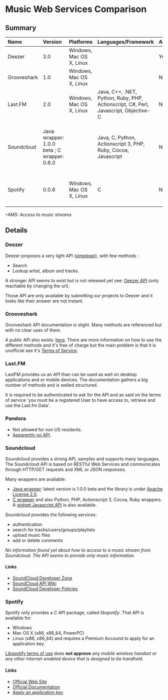 # Music Web Services Comparison #
## Summary ##

| **Name** | **Version** | **Platforms** | **Languages/Framework** | **AMS**`*` | **Services** | **Request** | **Response** | **Doc** | **Registration** | **Terms** |
|:---------|:------------|:--------------|:------------------------|:-----------|:-------------|:------------|:-------------|:--------|:-----------------|:----------|
| Deezer   | 3.0         | Windows, Mac OS X, Linux |                         | Yes        | Search, Lookup Artist/Album/Lookup Track| HTTP/GET    | XML, JSON, PHP | [Here](http://www.deezer.com/fr/developers/#developers/simpleapi/). | [Here](http://www.deezer.com/fr/api#api/new.php). |           |
| Grooveshark | 1.0         | Windows, Mac OS X, Linux |                         | No         | [See detailed services here](http://developers.grooveshark.com/).| HTTP/GET    | JSON-encoded objects | [Here](http://developers.grooveshark.com/). | Need web service key. |           |
| Last.FM  | 2.0         | Windows, Mac OS X, Linux | Java, C++, .NET, Python, Ruby, PHP, Actionscript, C#, Perl, Javascript, Objective-C | No         | Search, album/artiste browsing, chart, radio, [see more](http://www.lastfm.fr/api/intro). | HTTP/GET, XML-RPC | Text, XML, JSON, XSPF, RSS | [Here](http://www.lastfm.fr/api/intro). | [Here](http://www.lastfm.fr/api/account). Requires an account! | [Here](http://www.lastfm.fr/api/tos). |
| Soundcloud | Java wrapper: 1.0.0 beta ; C wrapper: 0.6.0 |               | Java, C, Python, Actionscript 3, PHP, Ruby, Cocoa, Javascript | No         | Authentication, Search for tracks/users/groups/playlists, upload of music, add or delete comments | HTTP/GET    | XML, JSON    | [Here](http://github.com/soundcloud/api/wiki/) | [Here](http://soundcloud.com/you/apps/new). Requires an account. | [Community Guidelines](http://soundcloud.com/community-guidelines), [Terms of Use](http://soundcloud.com/terms-of-use), [Trademark Guidelines](http://soundcloud.com/developers/policies#trademark), [Privacy Policy](http://soundcloud.com/pages/privacy) |
| Spotify  | 0.0.6       | Windows, Mac OS X, Linux | C                       | No         | Search, Artist/Album browsing, Session/User/Image/Playlist/Toplist handling | C call      | C type       | [Here](http://developer.spotify.com/en/libspotify/docs/) | [Here](https://developer.spotify.com/en/libspotify/application-key/). Requires a Premium account first! | [Here](http://developer.spotify.com/en/libspotify/terms-of-use/) |

_`*`AMS: Access to music streams_

## Details ##
### Deezer ###

Deezer proposes a very light API ([simpleapi](http://www.deezer.com/fr/#developers/simpleapi/)), with few methods :
  * Search
  * Lookup artist, album and tracks.

A stronger API seems to exist but is not released yet see: [Deezer API](http://www.deezer.com/fr/#developers/api/) (only reachable by changing the url).

Those API are only available by submitting our projects to Deezer and it looks like their answer are not instant.


### Grooveshark ###

Grooveshark API documentation is slight. Many methods are referenced but with no clear uses of them.

A public APi also exists: [here](http://apishark.com/). There are more information on how to use the different methods and it's free of charge
but the main problem is that it is unofficial see it's [Terms of Service](http://apishark.com/API_TOS.pdf).

### Last.FM ###

LastFM provides us an API than can be used as well on desktop applications and or mobile devices. The documentation gathers
a big number of methods and is welled structured.

It is required to be authenticated to ask for the API and as said on the terms of service
'you must be a registered User to have access to, retrieve and use the Last.fm Data'.

### Pandora ###

  * Not allowed for non US residents.
  * [Apparently no API](http://www.soatothecloud.com/2009/08/sorry-no-pandora-api-here-folks.html).

### Soundcloud ###

Soundcloud provides a strong API, samples and supports many languages. The Soundcloud API is based on RESTful Web Services and communicates through HTTP/GET requests and XML or JSON responses.

Many wrappers are available:
  * [Java wrapper](http://code.google.com/p/soundcloudapi-java/): latest version is 1.0.0 beta and the library is under [Apache License 2.0](http://www.apache.org/licenses/LICENSE-2.0).
  * [C wrapper](http://wiki.github.com/DaveGamble/soundcloud-c-api-wrapper)
and also Python, PHP, Actionscript 3, Cocoa, Ruby wrappers.
A [widget Javascript API](http://wiki.github.com/soundcloud/Widget-JS-API) is also available.

Soundcloud provides the following services:
  * authentication
  * search for tracks/users/groups/playlists
  * upload music files
  * add or delete comments

_No information found yet about how to access to a music stream from Soundcloud. The API seems to provide only music information._

#### Links ####

  * [SoundCloud Developer Zone](http://soundcloud.com/developers)
  * [SoundCloud API Wiki](http://github.com/soundcloud/api/wiki/)
  * [SoundCloud Developer Policies](http://soundcloud.com/developers/policies)

### Spotify ###

Spotify only provides a C API package, called _libspotify_. That API is available for:
  * Windows
  * Mac OS X (x86, x86\_64, PowerPC)
  * Linux (x86, x86\_64)
and requires a Premium Accound to apply for an application key.

[Libspotify terms of use](http://developer.spotify.com/en/libspotify/terms-of-use/) does **not approve** _any mobile wireless handset or any other internet-enabled device that is designed to be handheld_.

#### Links ####

  * [Official Web Site](http://developer.spotify.com/en/libspotify/overview/)
  * [Official Documentation](http://developer.spotify.com/en/libspotify/docs/)
  * [Apply an application key](https://developer.spotify.com/en/libspotify/application-key/)